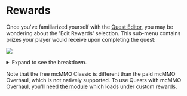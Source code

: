 # Rewards

Once you've familiarized yourself with the [Quest Editor](../setup/quests-editor.md), you may be wondering about the 'Edit Rewards' selection. This sub-menu contains prizes your player would receive upon completing the quest:

![](../.gitbook/assets/rewardz.png)

<details>

<summary>Expand to see the breakdown.</summary>

1. Monetary prize through [Vault](https://pikamug.gitbook.io/quests/beginner/dependencies#vault)
2. Points for use as a quest Requirement
3. Material prize such as Emeralds or Diamonds
4. Vanilla experience levels prize
5. Run command from the console (`<player>` replaces name)
6. Give player permission from the console through Vault
7. [mcMMO Classic](https://pikamug.gitbook.io/quests/beginner/dependencies#mcmmo-classic) experience levels prize
8. [Heroes](https://pikamug.gitbook.io/quests/beginner/dependencies#heroes) experience levels prize
9. [Parties](https://pikamug.gitbook.io/quests/beginner/dependencies#parties) experience levels prize
10. Rewards from a [Quests module](https://pikamug.gitbook.io/quests/casual/modules)
11. Override message shown to the player describing their rewards
12. Finish working on your quest reward

</details>

Note that the free mcMMO Classic is different than the paid mcMMO Overhaul, which is not natively supported. To use Quests with mcMMO Overhaul, you'll need [the module](https://pikamug.gitbook.io/quests/casual/modules#mcmmo-overhaul) which loads under custom rewards.

